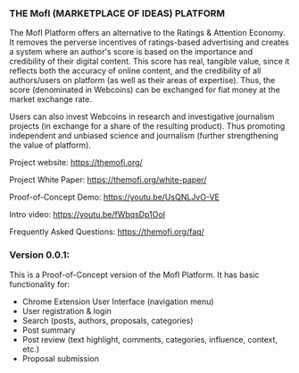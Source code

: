 ### THE MofI (MARKETPLACE OF IDEAS) PLATFORM

The MofI Platform offers an alternative to the Ratings & Attention Economy. It removes the perverse incentives of ratings-based advertising and creates a system where an author's score is based on the importance and credibility of their digital content. This score has real, tangible value, since it reflects both the accuracy of online content, and the credibility of all authors/users on platform (as well as their areas of expertise).
Thus, the score (denominated in Webcoins) can be exchanged for fiat money at the market exchange rate.

Users can also invest Webcoins in research and investigative journalism projects (in exchange for a share of the resulting product). Thus promoting independent and unbiased science and journalism (further strengthening the value of platform).


Project website: https://themofi.org/

Project White Paper: https://themofi.org/white-paper/

Proof-of-Concept Demo: https://youtu.be/UsQNLJvO-VE

Intro video: https://youtu.be/fWbqsDp1OoI

Frequently Asked Questions: https://themofi.org/faq/


### Version 0.0.1:
This is a Proof-of-Concept version of the MofI Platform. It has basic functionality for:
* Chrome Extension User Interface (navigation menu)
* User registration & login
* Search (posts, authors, proposals, categories)
* Post summary
* Post review (text highlight, comments, categories, influence, context, etc.)
* Proposal submission

<!--
**TheNewInternet/TheNewInternet** is a ✨ _special_ ✨ repository because its `README.md` (this file) appears on your GitHub profile.

Here are some ideas to get you started:

- 🔭 I’m currently working on ...
- 🌱 I’m currently learning ...
- 👯 I’m looking to collaborate on ...
- 🤔 I’m looking for help with ...
- 💬 Ask me about ...
- 📫 How to reach me: ...
- 😄 Pronouns: ...
- ⚡ Fun fact: ...
-->
